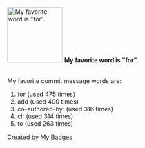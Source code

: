 <img src="https://my-badges.github.io/my-badges/favorite-word.png" alt="My favorite word is &quot;for&quot;." title="My favorite word is &quot;for&quot;." width="128">
<strong>My favorite word is &quot;for&quot;.</strong>
<br><br>

My favorite commit message words are:

1. for (used 475 times)
2. add (used 400 times)
3. co-authored-by: (used 316 times)
4. ci: (used 314 times)
5. to (used 263 times)


Created by <a href="https://github.com/my-badges/my-badges">My Badges</a>